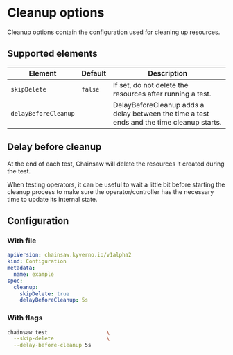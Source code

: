 # Cleanup options

Cleanup options contain the configuration used for cleaning up resources.

## Supported elements

| Element | Default | Description |
|---|---|---|
| `skipDelete` | `false` | If set, do not delete the resources after running a test. |
| `delayBeforeCleanup` | | DelayBeforeCleanup adds a delay between the time a test ends and the time cleanup starts. |

## Delay before cleanup

At the end of each test, Chainsaw will delete the resources it created during the test.

When testing operators, it can be useful to wait a little bit before starting the cleanup process to make sure the operator/controller has the necessary time to update its internal state.

## Configuration

### With file

```yaml
apiVersion: chainsaw.kyverno.io/v1alpha2
kind: Configuration
metadata:
  name: example
spec:
  cleanup:
    skipDelete: true
    delayBeforeCleanup: 5s
```

### With flags

```bash
chainsaw test                   \
  --skip-delete                 \
  --delay-before-cleanup 5s
```
